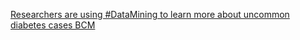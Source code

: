 [Researchers are using #DataMining to learn more about uncommon diabetes cases   BCM](https://qi.tc/qi/111102)